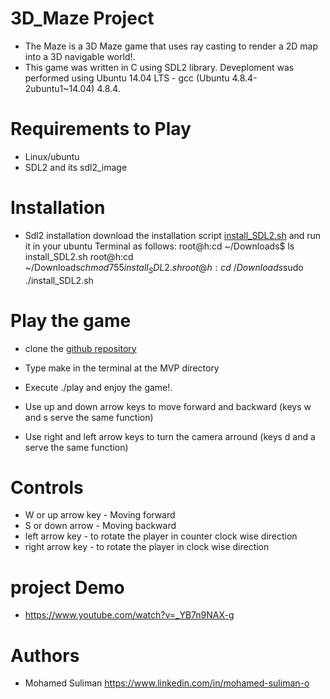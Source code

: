 # 3D_Maze Project
- The Maze is a 3D Maze game that uses ray casting to render a 2D map into a 3D navigable world!.
- This game was written in C using SDL2 library. Deveploment was performed using Ubuntu 14.04 LTS - gcc (Ubuntu 4.8.4-2ubuntu1~14.04) 4.8.4.

# Requirements to Play
  - Linux/ubuntu
  - SDL2 and its sdl2_image

# Installation
 - Sdl2 installation
download the installation script [install_SDL2.sh](https://s3.amazonaws.com/intranet-projects-files/holbertonschool-low_level_programming/graphics_programming/install_SDL2.sh) and run it in your ubuntu Terminal as follows:
root@h:cd ~/Downloads$ ls
install_SDL2.sh
root@h:cd ~/Downloads$chmod 755 install_SDL2.sh
root@h:cd ~/Downloads$sudo ./install_SDL2.sh

# Play the game
 - clone the [github repository](https://github.com/sulimoha/MVP.git)
 - Type make in the terminal at the MVP directory
  
 - Execute ./play and enjoy the game!.
 - Use up and down arrow keys to move forward and backward (keys w and s serve the same function)
 - Use right and left arrow keys to turn the camera arround (keys d and a serve the same function)
# Controls
 - W or up arrow key - Moving forward
 - S or down arrow - Moving backward
 - left arrow key - to rotate the player in counter clock wise direction
 - right arrow key - to rotate the player in clock wise direction


# project Demo
- https://www.youtube.com/watch?v=_YB7n9NAX-g
# Authors
- Mohamed Suliman https://www.linkedin.com/in/mohamed-suliman-o 

